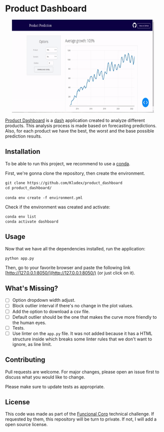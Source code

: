 # Product Dashboard

<p align="center">
  <img width="460" height="300" src="assets/product_dashboard.gif">
</p>

[Product Dashboard](github.com/kludex/product_dashboard) is a
[dash](https://dash.plot.ly/) application created to analyze different products.
This analysis process is made based on forecasting predictions. Also, for each
product we have the best, the worst and the base possible prediction results.

## Installation

To be able to run this project, we recommend to use a
[conda](https://docs.conda.io/en/latest/).

First, we're gonna clone the repository, then create the environment.
```
git clone https://github.com/Kludex/product_dashboard
cd product_dashboard/

conda env create -f environment.yml
```

Check if the environment was created and activate:
```
conda env list
conda activate dashboard
```

## Usage

Now that we have all the dependencies installed, run the application:
```
python app.py
```

Then, go to your favorite browser and paste the following link
[http://127.0.0.1:8050/](http://127.0.0.1:8050/) (or just click on it).

## What's Missing?

- [ ] Option dropdown width adjust.
- [ ] Block outlier interval if there's no change in the plot values.
- [ ] Add the option to download a csv file.
- [ ] Default outlier should be the one that makes the curve more friendly to
  the human eyes.
- [ ] Tests.
- [ ] Use linter on the `app.py` file. It was not added because it has a HTML structure inside which breaks some linter rules that we don't want to ignore, as line limit.

## Contributing

Pull requests are welcome. For major changes, please open an issue first to
discuss what you would like to change.

Please make sure to update tests as appropriate.

## License

This code was made as part of the [Funcional
Corp](https://www.funcionalcorp.com.br/) technical challenge. If requested by
them, this repository will be turn to private. If not, I will add a open source
license.